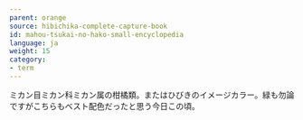 ```yaml
---
parent: orange
source: hibichika-complete-capture-book
id: mahou-tsukai-no-hako-small-encyclopedia
language: ja
weight: 15
category:
- term
---
```


ミカン目ミカン科ミカン属の柑橘類。またはひびきのイメージカラー。緑も勿論ですがこちらもベスト配色だったと思う今日この頃。
